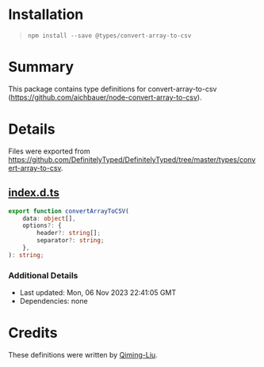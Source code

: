 # Installation
> `npm install --save @types/convert-array-to-csv`

# Summary
This package contains type definitions for convert-array-to-csv (https://github.com/aichbauer/node-convert-array-to-csv).

# Details
Files were exported from https://github.com/DefinitelyTyped/DefinitelyTyped/tree/master/types/convert-array-to-csv.
## [index.d.ts](https://github.com/DefinitelyTyped/DefinitelyTyped/tree/master/types/convert-array-to-csv/index.d.ts)
````ts
export function convertArrayToCSV(
    data: object[],
    options?: {
        header?: string[];
        separator?: string;
    },
): string;

````

### Additional Details
 * Last updated: Mon, 06 Nov 2023 22:41:05 GMT
 * Dependencies: none

# Credits
These definitions were written by [Qiming-Liu](https://github.com/Qiming-Liu).
